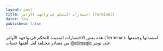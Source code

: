 ```yaml
---
layout: post 
title: اختصارات التحكم في واجهة الأوامر (Terminal)
dater: tba
published: false
---
```


هذه بعض الاختصارات المفيدة للتحكم في واجهة الأوامر (Terminal)، استفدتها وجمعتها من مصادر مختلفة لعل أهمها حساب [@climagic](https://twitter.com/climagic) على تويتر.
